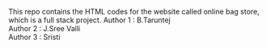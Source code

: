 This repo contains the HTML codes for the website called online bag store, which is a full stack project.
Author 1 : B.Taruntej
<br>
Author 2 : J.Sree Valli
<br>
Author 3 : Sristi
